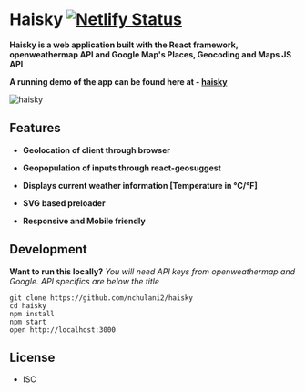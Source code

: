 # Haisky [![Netlify Status](https://api.netlify.com/api/v1/badges/2028a0e8-010b-44a8-96c0-babf309532c1/deploy-status)](https://app.netlify.com/sites/haisky/deploys)

**Haisky is a web application built with the React framework, openweathermap API and Google Map's Places, Geocoding and Maps JS API**

**A running demo of the app can be found here at - [haisky](https://haisky.netlify.com/)**

![haisky](https://github.com/nchulani2/haisky/blob/master/haisky.gif)

## Features

- **Geolocation of client through browser**

- **Geopopulation of inputs through react-geosuggest**

- **Displays current weather information [Temperature in °C/°F]**

- **SVG based preloader**

- **Responsive and Mobile friendly**

## Development

**Want to run this locally?**
_You will need API keys from openweathermap and Google. API specifics are below the title_

```
git clone https://github.com/nchulani2/haisky
cd haisky
npm install
npm start
open http://localhost:3000
```

## License

- ISC
